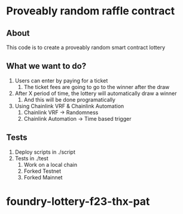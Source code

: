 # Proveably random raffle contract

## About

This code is to create a proveably random smart contract lottery

## What we want to do?

1. Users can enter by paying for a ticket
   1. The ticket fees are going to go to the winner after the draw
2. After X period of time, the lottery will automatically draw a winner
   1. And this will be done programatically
3. Using Chainlink VRF & Chainlink Automation
   1. Chainlink VRF -> Randomness
   2. Chainlink Automation -> Time based trigger

## Tests 
1. Deploy scripts in ./script
2. Tests in ./test
   1. Work on a local chain
   2. Forked Testnet
   3. Forked Mainnet

# foundry-lottery-f23-thx-pat
